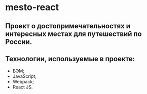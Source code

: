 # mesto-react
## Проект о достопримечательностях и интересных местах для путешествий по России.
## Технологии, используемые в проекте:
* БЭМ;
* JavaScript;
* Webpack;
* React JS.



